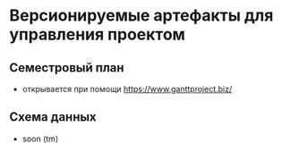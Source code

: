 # Версионируемые артефакты для управления проектом

## Семестровый план

- открывается при помощи https://www.ganttproject.biz/

## Схема данных 

- soon (tm)
